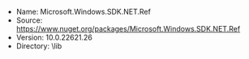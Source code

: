 * Name: Microsoft.Windows.SDK.NET.Ref
* Source: https://www.nuget.org/packages/Microsoft.Windows.SDK.NET.Ref
* Version: 10.0.22621.26
* Directory: \lib
